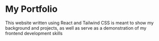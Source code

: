 # My Portfolio

This website written using React and Tailwind CSS is meant to show my background and projects, as well as serve as a demonstration of my frontend development skills
